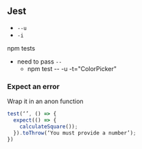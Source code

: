 ## Jest

-   `--u`
-   `-i`

npm tests

-   need to pass `--`
    -   npm test -- -u -t="ColorPicker"


### Expect an error

Wrap it in an anon function

```javascript
test(‘’, () => {
  expect(() => {
    calculateSquare());
  }).toThrow(‘You must provide a number’);
})
```
